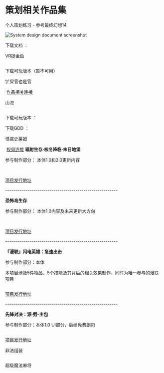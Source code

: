 # 策划相关作品集

<procedure>
    <p>个人策划练习 - 参考最终幻想14</p>
    <img src="FF14PvPSDD.png" alt="System design document screenshot" />
    <!-- <a href="FF14PvPSDD-C.md">详细内容及分析思路 当前正在完善中</a> -->
    <p>下载文档 ： <resource src="../downloadable/ファイナルファンタジーXIVフロントライン新ルール企画書.pdf"></resource></p>
</procedure>

<procedure>
    <p>VR捉金鱼</p>
    <img src="VRCatchThemAll.jpg"  alt=""/>
    <p>下载可玩版本（暂不可用）<!-- ： <resource src="../downloadable/ファイナルファンタジーXIVフロントライン新ルール企画書.pdf" ></resource> --></p>
</procedure>

<procedure>
    <p>铲屎官也是官</p>
    <img src="ChanShiGuanYeShiGuan.png"  alt=""/>
    <a href="https://www.gcores.com/games/126694">作品相关连接</a>
</procedure>

<procedure>
    <p>山海</p>
    <img src="MountainSea.png"  alt=""/>
    <p>下载可玩版本 ： <resource src="../downloadable/Shanhai.zip" ></resource></p>
    <p>下载GDD ： <resource src="../downloadable/The Mountainsea GDD.pdf"></resource></p>
</procedure>

<procedure>
    <p>怪盗史莱姆</p>
    <img src="SLIME.png" alt=""/>
    <a href="https://www.bilibili.com/video/BV14g4y1F7Lz">视频连接</a>
</procedure>

<procedure collapsible="true" title="于 湖南诺汐游科技有限公司 完成的项目">
    <b>辐射生存·核冬降临·末日地堡</b>
    <p>参与制作部分： 本体1.0和2.0更新内容</p>
    <img src="Fallout_01.png"  alt=""/>
    <img src="Fallout_02.png"  alt=""/>
    <p><a href="https://resource-minecraft.h5.163.com/#/detail?id=4664344300463689714&amp;channel=oppo">项目发行地址</a></p>
    <p>--------------------------------------------------------</p>
    <b>恐怖岛生存</b>
    <p>参与制作部分： 本体1.0内容及未来更新大方向</p>
    <img src="HorrorIsland_01.png"  alt=""/>
    <img src="HorrorIsland_02.png"  alt=""/>
    <img src="HorrorIsland_03.png" alt=""/>
    <p><a href="https://resource-minecraft.h5.163.com/#/detail?id=4665488888721273907&amp;channel=oppo">项目发行地址</a></p>
    <p>--------------------------------------------------------</p>
    <b>『漫联』闪电英雄：急速出击</b>
    <p>参与制作部分：本体</p>
    <p>本项目涉及5件物品、5个技能及其背后的相关效果制作，同时为唯一参与的漫联项目</p>
    <img src="Shandianxia.png" alt=""/>
    <p><a href="https://resource-minecraft.h5.163.com/#/detail?id=4664383590833725456&amp;channel=oppo">项目发行地址</a></p>
    <p>--------------------------------------------------------</p>
    <b>先锋对决：源·劈-主包</b>
    <p>参与制作部分：本体1.0 UI部分，后续免费副包</p>
    <img src="Overwatch.png" alt=""/>
    <p><a href="https://resource-minecraft.h5.163.com/#/detail?id=4662108906629006831&amp;channel=oppo">项目发行地址</a></p>
</procedure>

<procedure collapsible="true" title="进行中项目">
    <p>非法组装</p>
    <img src="IllagelAssemblyLogo.PNG"  alt=""/>
    <p></p>
    <p>超级魔法麻将</p>
    <img src="event_dispatch_code.png"  alt=""/>
</procedure>
